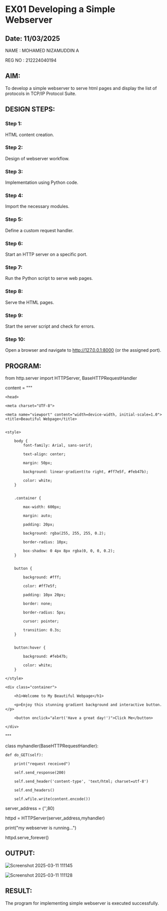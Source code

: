 # EX01 Developing a Simple Webserver
## Date: 11/03/2025

NAME : MOHAMED NIZAMUDDIN A

REG NO : 212224040194 

## AIM:
To develop a simple webserver to serve html pages and display the list of protocols in TCP/IP Protocol Suite.

## DESIGN STEPS:
### Step 1: 
HTML content creation.

### Step 2:
Design of webserver workflow.

### Step 3:
Implementation using Python code.

### Step 4:
Import the necessary modules.

### Step 5:
Define a custom request handler.

### Step 6:
Start an HTTP server on a specific port.

### Step 7:
Run the Python script to serve web pages.

### Step 8:
Serve the HTML pages.

### Step 9:
Start the server script and check for errors.

### Step 10:
Open a browser and navigate to http://127.0.0.1:8000 (or the assigned port).

## PROGRAM:

from http.server import HTTPServer, BaseHTTPRequestHandler

content = """<!DOCTYPE html>

<html lang="en">

    <head>
    
    <meta charset="UTF-8">
    
    <meta name="viewport" content="width=device-width, initial-scale=1.0">
    <title>Beautiful Webpage</title>
    
    
    <style>
    
        body {
            font-family: Arial, sans-serif;
        
            text-align: center;
            
            margin: 50px;
            
            background: linear-gradient(to right, #ff7e5f, #feb47b);
            
            color: white;
        }
        
        
        .container {
        
            max-width: 600px;
            
            margin: auto;
            
            padding: 20px;
            
            background: rgba(255, 255, 255, 0.2);
            
            border-radius: 10px;
            
            box-shadow: 0 4px 8px rgba(0, 0, 0, 0.2);
        }
        
        
        button {
        
            background: #fff;
            
            color: #ff7e5f;
            
            padding: 10px 20px;
            
            border: none;
            
            border-radius: 5px;
            
            cursor: pointer;
            
            transition: 0.3s;
        }
        
        
        button:hover {
        
            background: #feb47b;
            
            color: white;
        }
        
    </style>

</head>

<body>

    <div class="container">
    
        <h1>Welcome to My Beautiful Webpage</h1>
        
        <p>Enjoy this stunning gradient background and interactive button.</p>
        
        <button onclick="alert('Have a great day!')">Click Me</button>
    
    </div>

</body>

</html>"""

class myhandler(BaseHTTPRequestHandler):

    def do_GET(self):
    
        print("request received")
        
        self.send_response(200)
        
        self.send_header('content-type', 'text/html; charset=utf-8')
        
        self.end_headers()
        
        self.wfile.write(content.encode())

server_address = ('',80)

httpd = HTTPServer(server_address,myhandler)

print("my webserver is running...")

httpd.serve_forever()



## OUTPUT:


![Screenshot 2025-03-11 111145](https://github.com/user-attachments/assets/5b75997f-b424-474d-9045-b1bf90e7b9be)


![Screenshot 2025-03-11 111128](https://github.com/user-attachments/assets/2e313e36-ca8d-4518-8630-86684e4d59cb)

## RESULT:

The program for implementing simple webserver is executed successfully.

